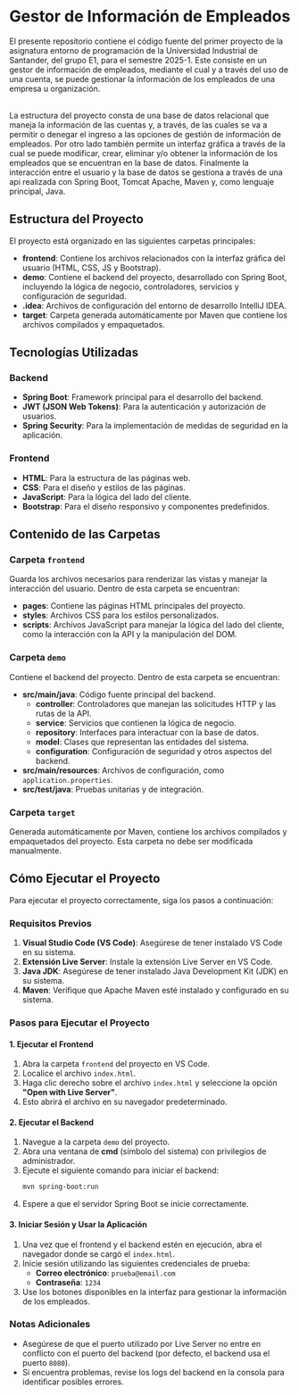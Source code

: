 # Gestor de Información de Empleados 

El presente repositorio contiene el código fuente del primer proyecto de la asignatura entorno de programación de la Universidad Industrial de Santander, del grupo E1, para el semestre 2025-1. Este consiste en un gestor de información de empleados, mediante el cual y a través del uso de una cuenta, se puede gestionar la información de los empleados de una empresa u organización. <br> <br> 

La estructura del proyecto consta de una base de datos relacional que maneja la información de las cuentas y, a través, de las cuales se va a permitir o denegar el ingreso a las opciones de gestión de información de empleados. Por otro lado también permite un interfaz gráfica a través de la cual se puede modificar, crear, eliminar y/o obtener la información de los empleados que se encuentran en la base de datos. Finalmente la interacción entre el usuario y la base de datos se gestiona a través de una api realizada con Spring Boot, Tomcat Apache, Maven y, como lenguaje principal, Java.

## Estructura del Proyecto

El proyecto está organizado en las siguientes carpetas principales:

- **frontend**: Contiene los archivos relacionados con la interfaz gráfica del usuario (HTML, CSS, JS y Bootstrap).
- **demo**: Contiene el backend del proyecto, desarrollado con Spring Boot, incluyendo la lógica de negocio, controladores, servicios y configuración de seguridad.
- **.idea**: Archivos de configuración del entorno de desarrollo IntelliJ IDEA.
- **target**: Carpeta generada automáticamente por Maven que contiene los archivos compilados y empaquetados.

## Tecnologías Utilizadas

### Backend
- **Spring Boot**: Framework principal para el desarrollo del backend.
- **JWT (JSON Web Tokens)**: Para la autenticación y autorización de usuarios.
- **Spring Security**: Para la implementación de medidas de seguridad en la aplicación.

### Frontend
- **HTML**: Para la estructura de las páginas web.
- **CSS**: Para el diseño y estilos de las páginas.
- **JavaScript**: Para la lógica del lado del cliente.
- **Bootstrap**: Para el diseño responsivo y componentes predefinidos.

## Contenido de las Carpetas

### Carpeta `frontend`
Guarda los archivos necesarios para renderizar las vistas y manejar la interacción del usuario. Dentro de esta carpeta se encuentran:
- **pages**: Contiene las páginas HTML principales del proyecto.
- **styles**: Archivos CSS para los estilos personalizados.
- **scripts**: Archivos JavaScript para manejar la lógica del lado del cliente, como la interacción con la API y la manipulación del DOM.

### Carpeta `demo`
Contiene el backend del proyecto. Dentro de esta carpeta se encuentran:
- **src/main/java**: Código fuente principal del backend.
  - **controller**: Controladores que manejan las solicitudes HTTP y las rutas de la API.
  - **service**: Servicios que contienen la lógica de negocio.
  - **repository**: Interfaces para interactuar con la base de datos.
  - **model**: Clases que representan las entidades del sistema.
  - **configuration**: Configuración de seguridad y otros aspectos del backend.
- **src/main/resources**: Archivos de configuración, como `application.properties`.
- **src/test/java**: Pruebas unitarias y de integración.

### Carpeta `target`
Generada automáticamente por Maven, contiene los archivos compilados y empaquetados del proyecto. Esta carpeta no debe ser modificada manualmente.

## Cómo Ejecutar el Proyecto

Para ejecutar el proyecto correctamente, siga los pasos a continuación:

### Requisitos Previos
1. **Visual Studio Code (VS Code)**: Asegúrese de tener instalado VS Code en su sistema.
2. **Extensión Live Server**: Instale la extensión Live Server en VS Code.
3. **Java JDK**: Asegúrese de tener instalado Java Development Kit (JDK) en su sistema.
4. **Maven**: Verifique que Apache Maven esté instalado y configurado en su sistema.

### Pasos para Ejecutar el Proyecto

#### 1. Ejecutar el Frontend
1. Abra la carpeta `frontend` del proyecto en VS Code.
2. Localice el archivo `index.html`.
3. Haga clic derecho sobre el archivo `index.html` y seleccione la opción **"Open with Live Server"**.
4. Esto abrirá el archivo en su navegador predeterminado.

#### 2. Ejecutar el Backend
1. Navegue a la carpeta `demo` del proyecto.
2. Abra una ventana de **cmd** (símbolo del sistema) con privilegios de administrador.
3. Ejecute el siguiente comando para iniciar el backend:
    ```bash
    mvn spring-boot:run
    ```
4. Espere a que el servidor Spring Boot se inicie correctamente.

#### 3. Iniciar Sesión y Usar la Aplicación
1. Una vez que el frontend y el backend estén en ejecución, abra el navegador donde se cargó el `index.html`.
2. Inicie sesión utilizando las siguientes credenciales de prueba:
    - **Correo electrónico**: `prueba@email.com`
    - **Contraseña**: `1234`
3. Use los botones disponibles en la interfaz para gestionar la información de los empleados.

### Notas Adicionales
- Asegúrese de que el puerto utilizado por Live Server no entre en conflicto con el puerto del backend (por defecto, el backend usa el puerto `8080`).
- Si encuentra problemas, revise los logs del backend en la consola para identificar posibles errores.
